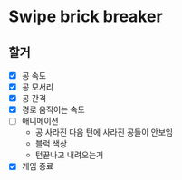 # Swipe brick breaker

## 할거

- [X] 공 속도
- [X] 공 모서리
- [X] 공 간격
- [X] 경로 움직이는 속도
- [ ] 애니메이션
  * 공 사라진 다음 턴에 사라진 공들이 안보임
  * 블럭 색상
  * 턴끝나고 내려오는거
- [X] 게임 종료